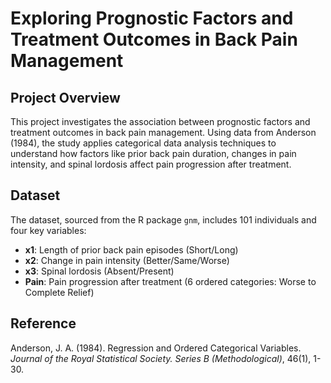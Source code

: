 # Exploring Prognostic Factors and Treatment Outcomes in Back Pain Management

## Project Overview
This project investigates the association between prognostic factors and treatment outcomes in back pain management. Using data from Anderson (1984), the study applies categorical data analysis techniques to understand how factors like prior back pain duration, changes in pain intensity, and spinal lordosis affect pain progression after treatment.

## Dataset
The dataset, sourced from the R package `gnm`, includes 101 individuals and four key variables:
- **x1**: Length of prior back pain episodes (Short/Long)
- **x2**: Change in pain intensity (Better/Same/Worse)
- **x3**: Spinal lordosis (Absent/Present)
- **Pain**: Pain progression after treatment (6 ordered categories: Worse to Complete Relief)

## Reference
Anderson, J. A. (1984). Regression and Ordered Categorical Variables. *Journal of the Royal Statistical Society. Series B (Methodological)*, 46(1), 1-30.
